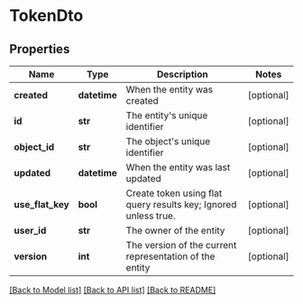 # TokenDto

## Properties
Name | Type | Description | Notes
------------ | ------------- | ------------- | -------------
**created** | **datetime** | When the entity was created | [optional] 
**id** | **str** | The entity&#39;s unique identifier | [optional] 
**object_id** | **str** | The object&#39;s unique identifier | [optional] 
**updated** | **datetime** | When the entity was last updated | [optional] 
**use_flat_key** | **bool** | Create token using flat query results key; Ignored unless true. | [optional] 
**user_id** | **str** | The owner of the entity | [optional] 
**version** | **int** | The version of the current representation of the entity | [optional] 

[[Back to Model list]](../README.md#documentation-for-models) [[Back to API list]](../README.md#documentation-for-api-endpoints) [[Back to README]](../README.md)



